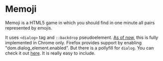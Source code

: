 # Memoji
Memoji is a HTML5 game in which you should find in one minute all pairs represented by emojis.

It uses `<dialog>` tag and `::backdrop` pseudoelement. [As of now](https://caniuse.com/#search=dialog), this is fully implemented in Chrome only.
Firefox provides support by enabling "dom.dialog_element.enabled". But there is a pollyfill for `dialog`.
You can check it out [here](https://github.com/GoogleChrome/dialog-polyfill). It is really easy to include.